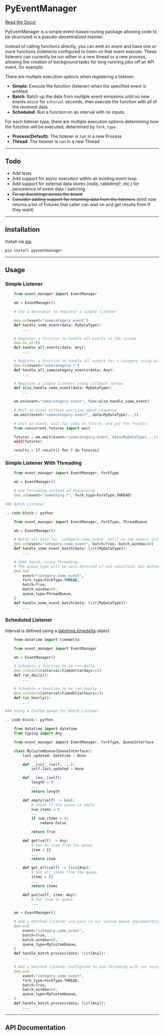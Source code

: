# PyEventManager

[Read the Docs!](https://jeordyr.github.io/PyEventManager/)

PyEventManager is a simple event-based routing package allowing code to be structured in a pseudo-decentralized manner.

Instead of calling functions directly, you can emit an event and have one or more functions (listeners) configured to listen on that event execute. These listeners can currently be run either in a new thread or a new process, allowing the creation of background tasks for long-running jobs off an API event, for example.

There are multiple execution options when registering a listener:

* **Simple**: Execute the function (listener) when the specified event is emitted.
* **Batch**: Batch up the data from mulitple event emissions until no new events occur for `interval` seconds, then execute the function with all of the received data.
* **Scheduled**: Run a function on an interval with no inputs.

For each listener type, there are multiple execution options determining how the function will be executed; determined by `fork_type`

* **Process(Default)**: The listener is run in a new Process
* **Thread**: The listener is run in a new Thread

---

## Todo

* Add tests
* Add support for async execution within an existing event loop
* Add support for external data stores (redis, rabbitmq?, etc.) for persistence of event data / batching
* ~~Fix up docstrings across the board~~
* ~~Consider adding support for returning data from the listeners~~ (emit now returns a list of Futures that caller can wait on and get results from if they want)

---

## Installation

Install via [pip](https://pypi.python.org/pypi/pyeventmanager)

`pip install pyeventmanager`

---

## Usage

### Simple Listener

```python
    from event_manager import EventManager

    em = EventManager()

    # Use a decorator to register a simple listener

    @em.on(event="somecategory.event")
    def handle_some_event(data: MyDataType):
        ...

    # Register a function to handle all events in the system
    @em.on_all()
    def handle_all_events(data: Any):
        ...

    # Register a function to handle all events for a category using wildcard
    @em.on(event="somecategory.*")
    def handle_all_somecategory_events(data: Any):
        ...

    # Register a simple listener using callback syntax
    def also_handle_some_event(data: MyDataType):
        ...

    em.on(event="somecategory.event", func=also_handle_some_event)

    # Emit an event without worrying about response
    em.emit(event="somecategory.event", data=MyDataType(...))

    # Emit an event, wait for jobs to finish, and get the results
    from concurrent.futures import wait

    futures = em.emit(event="somecategory.event, data=MyDataType(...))
    wait(futures)

    results = [f.result() for f in futures]
```

### Simple Listener With Threading

```python
    from event_manager import EventManager, ForkType

    em = EventManager()

    # Use Threading instead of Processing
    @em.on(event="something.*", fork_type=ForkType.THREAD)

### Batch Listener

.. code-block:: python

    from event_manager import EventManager, ForkType, ThreadQueue

    em = EventManager()

    # Batch all data for `category.some_event` until no new events occur for 60 seconds
    @em.on(event="category.some_event", batch=True, batch_window=60)
    def handle_some_event_batch(data: list[MyDataType]):
        ...

    # Same batch, using Threading.
    # The queue type will be auto-detected if not specified, but better to be explicit.
    @em.on(
        event="category.some_event",
        fork_type=ForkType.THREAD,
        batch=True,
        batch_window=60,
        queue_type=ThreadQueue,
    )
    def handle_some_event_batch(data: list[MyDataType]):
        ...
```

### Scheduled Listener

Interval is defined using a [datetime.timedelta](https://docs.python.org/3/library/datetime.html#timedelta-objects) object.

```python
    from datetime import timedelta

    from event_manager import EventManager

    em = EventManager()

    # Schedule a function to be run daily
    @em.schedule(interval=timedelta(days=1))
    def run_daily():
        ...

    # Schedule a function to be run hourly
    @em.schedule(interval=timedelta(hours=1))
    def run_hourly():
        ...

### Using A Custom Queue for Batch Listener

.. code-block:: python

    from datetime import datetime
    from typing import Any

    from event_manager import EventManager, ForkType, QueueInterface

    class MyCustomQueue(QueueInterface):
        last_updated: datetime | None

        def __init__(self, ...):
            self.last_updated = None

        def __len__(self):
            length = 0
            ...
            return length

        def empty(self) -> bool:
            # Check if the queue is empty
            num_items = 0
            ...
            if num_items > 0:
                return False

            return True

        def get(self) -> Any:
            # Get an item from the queue
            item = {}
            ...
            return item

        def get_all(self) -> list[Any]:
            # Get all items from the queue
            items = []
            ...
            return items

        def put(self, item: Any):
            # Put item to queue
            ...

    em = EventManager()

    # Add a batched listener and pass in our custom Queue implementation
    @em.on(
        event="category.some_event",
        batch=True,
        batch_window=60,
        queue_type=MyCustomQueue,
    )
    def handle_batch_process(data: list[Any]):
        ...

    # Add a batched listener configured to use Threading with our custom Queue implementation
    @em.on(
        event="category.some_event",
        fork_type=ForkType.THREAD,
        batch=True,
        batch_window=60,
        queue_type=MyCustomQueue,
    )
    def handle_batch_process(data: list[Any]):
        ...
```

---

## API Documentation